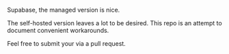 Supabase, the managed version is nice.

The self-hosted version leaves a lot to be desired. This repo is an attempt to document convenient workarounds.

Feel free to submit your via a pull request.